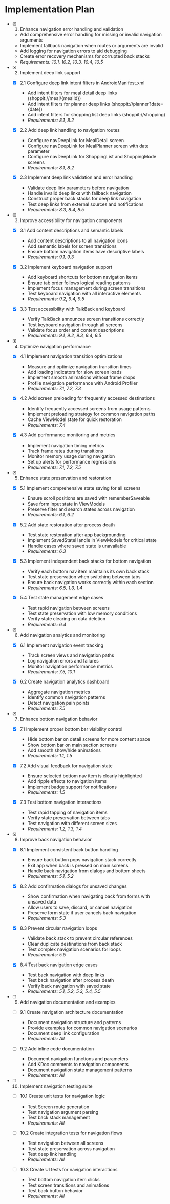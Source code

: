 # Implementation Plan

- [x] 1. Enhance navigation error handling and validation
  - Add comprehensive error handling for missing or invalid navigation arguments
  - Implement fallback navigation when routes or arguments are invalid
  - Add logging for navigation errors to aid debugging
  - Create error recovery mechanisms for corrupted back stacks
  - _Requirements: 10.1, 10.2, 10.3, 10.4, 10.5_

- [x] 2. Implement deep link support
  - [x] 2.1 Configure deep link intent filters in AndroidManifest.xml
    - Add intent filters for meal detail deep links (shoppit://meal/{mealId})
    - Add intent filters for planner deep links (shoppit://planner?date={date})
    - Add intent filters for shopping list deep links (shoppit://shopping)
    - _Requirements: 8.1, 8.2_
  
  - [x] 2.2 Add deep link handling to navigation routes
    - Configure navDeepLink for MealDetail screen
    - Configure navDeepLink for MealPlanner screen with date parameter
    - Configure navDeepLink for ShoppingList and ShoppingMode screens
    - _Requirements: 8.1, 8.2_
  
  - [x] 2.3 Implement deep link validation and error handling
    - Validate deep link parameters before navigation
    - Handle invalid deep links with fallback navigation
    - Construct proper back stacks for deep link navigation
    - Test deep links from external sources and notifications
    - _Requirements: 8.3, 8.4, 8.5_

- [x] 3. Improve accessibility for navigation components
  - [x] 3.1 Add content descriptions and semantic labels
    - Add content descriptions to all navigation icons
    - Add semantic labels for screen transitions
    - Ensure bottom navigation items have descriptive labels
    - _Requirements: 9.1, 9.3_
  
  - [x] 3.2 Implement keyboard navigation support
    - Add keyboard shortcuts for bottom navigation items
    - Ensure tab order follows logical reading patterns
    - Implement focus management during screen transitions
    - Test keyboard navigation with all interactive elements
    - _Requirements: 9.2, 9.4, 9.5_
  
  - [x] 3.3 Test accessibility with TalkBack and keyboard
    - Verify TalkBack announces screen transitions correctly
    - Test keyboard navigation through all screens
    - Validate focus order and content descriptions
    - _Requirements: 9.1, 9.2, 9.3, 9.4, 9.5_

- [x] 4. Optimize navigation performance
  - [x] 4.1 Implement navigation transition optimizations
    - Measure and optimize navigation transition times
    - Add loading indicators for slow screen loads
    - Implement smooth animations without frame drops
    - Profile navigation performance with Android Profiler
    - _Requirements: 7.1, 7.2, 7.3_
  
  - [x] 4.2 Add screen preloading for frequently accessed destinations
    - Identify frequently accessed screens from usage patterns
    - Implement preloading strategy for common navigation paths
    - Cache ViewModel state for quick restoration
    - _Requirements: 7.4_
  
  - [x] 4.3 Add performance monitoring and metrics
    - Implement navigation timing metrics
    - Track frame rates during transitions
    - Monitor memory usage during navigation
    - Set up alerts for performance regressions
    - _Requirements: 7.1, 7.2, 7.5_

- [x] 5. Enhance state preservation and restoration
  - [x] 5.1 Implement comprehensive state saving for all screens
    - Ensure scroll positions are saved with rememberSaveable
    - Save form input state in ViewModels
    - Preserve filter and search states across navigation
    - _Requirements: 6.1, 6.2_
  
  - [x] 5.2 Add state restoration after process death
    - Test state restoration after app backgrounding
    - Implement SavedStateHandle in ViewModels for critical state
    - Handle cases where saved state is unavailable
    - _Requirements: 6.3_
  
  - [x] 5.3 Implement independent back stacks for bottom navigation
    - Verify each bottom nav item maintains its own back stack
    - Test state preservation when switching between tabs
    - Ensure back navigation works correctly within each section
    - _Requirements: 6.5, 1.3, 1.4_
  
  - [x] 5.4 Test state management edge cases
    - Test rapid navigation between screens
    - Test state preservation with low memory conditions
    - Verify state clearing on data deletion
    - _Requirements: 6.4_

- [x] 6. Add navigation analytics and monitoring
  - [x] 6.1 Implement navigation event tracking
    - Track screen views and navigation paths
    - Log navigation errors and failures
    - Monitor navigation performance metrics
    - _Requirements: 7.5, 10.1_
  
  - [x] 6.2 Create navigation analytics dashboard
    - Aggregate navigation metrics
    - Identify common navigation patterns
    - Detect navigation pain points
    - _Requirements: 7.5_

- [x] 7. Enhance bottom navigation behavior
  - [x] 7.1 Implement proper bottom bar visibility control
    - Hide bottom bar on detail screens for more content space
    - Show bottom bar on main section screens
    - Add smooth show/hide animations
    - _Requirements: 1.1, 1.5_
  
  - [x] 7.2 Add visual feedback for navigation state
    - Ensure selected bottom nav item is clearly highlighted
    - Add ripple effects to navigation items
    - Implement badge support for notifications
    - _Requirements: 1.5_
  
  - [x] 7.3 Test bottom navigation interactions
    - Test rapid tapping of navigation items
    - Verify state preservation between tabs
    - Test navigation with different screen sizes
    - _Requirements: 1.2, 1.3, 1.4_

- [x] 8. Improve back navigation behavior
  - [x] 8.1 Implement consistent back button handling
    - Ensure back button pops navigation stack correctly
    - Exit app when back is pressed on main screens
    - Handle back navigation from dialogs and bottom sheets
    - _Requirements: 5.1, 5.2_
  
  - [x] 8.2 Add confirmation dialogs for unsaved changes
    - Show confirmation when navigating back from forms with unsaved data
    - Allow users to save, discard, or cancel navigation
    - Preserve form state if user cancels back navigation
    - _Requirements: 5.3_
  
  - [x] 8.3 Prevent circular navigation loops
    - Validate back stack to prevent circular references
    - Clear duplicate destinations from back stack
    - Test complex navigation scenarios for loops
    - _Requirements: 5.5_
  
  - [x] 8.4 Test back navigation edge cases
    - Test back navigation with deep links
    - Test back navigation after process death
    - Verify back navigation with saved state
    - _Requirements: 5.1, 5.2, 5.3, 5.4, 5.5_

- [ ] 9. Add navigation documentation and examples
  - [ ] 9.1 Create navigation architecture documentation
    - Document navigation structure and patterns
    - Provide examples for common navigation scenarios
    - Document deep link configuration
    - _Requirements: All_
  
  - [ ] 9.2 Add inline code documentation
    - Document navigation functions and parameters
    - Add KDoc comments to navigation components
    - Document navigation state management patterns
    - _Requirements: All_

- [ ] 10. Implement navigation testing suite
  - [ ] 10.1 Create unit tests for navigation logic
    - Test Screen route generation
    - Test navigation argument parsing
    - Test back stack management
    - _Requirements: All_
  
  - [ ] 10.2 Create integration tests for navigation flows
    - Test navigation between all screens
    - Test state preservation across navigation
    - Test deep link handling
    - _Requirements: All_
  
  - [ ] 10.3 Create UI tests for navigation interactions
    - Test bottom navigation item clicks
    - Test screen transitions and animations
    - Test back button behavior
    - _Requirements: All_
